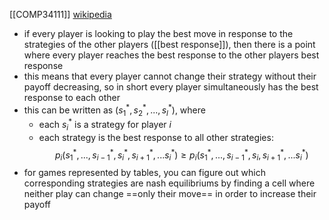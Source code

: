 [[COMP34111]]
[wikipedia](https://en.wikipedia.org/wiki/Nash_equilibrium)

- if every player is looking to play the best move in response to the strategies of the other players ([[best response]]), then there is a point where every player reaches the best response to the other players best response
- this means that every player cannot change their strategy without their payoff decreasing, so in short every player simultaneously has the best response to each other
- this can be written as $(s^*_1,s^*_2,...,s^*_l)$, where
	- each $s^*_i$ is a strategy for player $i$
	- each strategy is the best response to all other strategies:
$$p_i(s^*_1,...,s^*_{i-1},s^*_i,s^*_{i+1},...s^*_i) \geq p_i(s^*_1,...,s^*_{i-1},s_i,s^*_{i+1},...s^*_i)$$
- for games represented by tables, you can figure out which corresponding strategies are nash equilibriums by finding a cell where neither play can change ==only their move== in order to increase their payoff